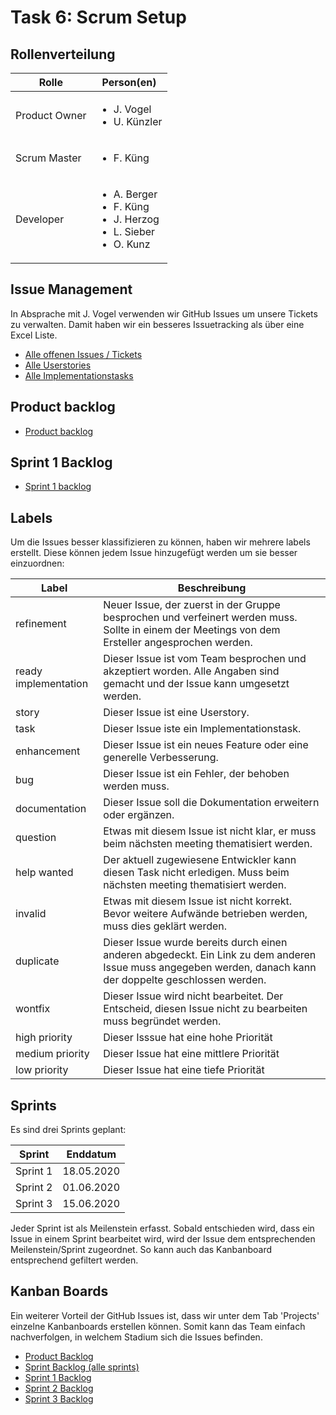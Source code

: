 # Task 6: Scrum Setup
## Rollenverteilung
| Rolle | Person(en) |
| ----- | ---------- |
| Product Owner | <ul><li>J. Vogel</li><li>U. Künzler</li> |
| Scrum Master | <ul><li>F. Küng</li></ul> |
| Developer | <ul><li>A. Berger</li><li>F. Küng</li><li>J. Herzog</li><li>L. Sieber</li><li>O. Kunz</li></ul> |

## Issue Management
In Absprache mit J. Vogel verwenden wir GitHub Issues um unsere Tickets zu verwalten. Damit haben wir ein besseres Issuetracking als über eine Excel Liste.

* [Alle offenen Issues / Tickets](https://github.com/soed2020-teamorange/ch.bfh.bti7081.s2020.orange/issues)
* [Alle Userstories](https://github.com/soed2020-teamorange/ch.bfh.bti7081.s2020.orange/labels/story)
* [Alle Implementationstasks](https://github.com/soed2020-teamorange/ch.bfh.bti7081.s2020.orange/labels/task)

## Product backlog

* [Product backlog](https://github.com/soed2020-teamorange/ch.bfh.bti7081.s2020.orange/projects/3)

## Sprint 1 Backlog

* [Sprint 1 backlog](https://github.com/soed2020-teamorange/ch.bfh.bti7081.s2020.orange/projects/4)

## Labels
Um die Issues besser klassifizieren zu können, haben wir mehrere labels erstellt. Diese können jedem Issue hinzugefügt werden um sie besser einzuordnen:

| Label | Beschreibung |
| ----- | ------------ |
| refinement | Neuer Issue, der zuerst in der Gruppe besprochen und verfeinert werden muss. Sollte in einem der Meetings von dem Ersteller angesprochen werden. |
| ready implementation | Dieser Issue ist vom Team besprochen und akzeptiert worden. Alle Angaben sind gemacht und der Issue kann umgesetzt werden. | 
| story | Dieser Issue ist eine Userstory. |
| task | Dieser Issue iste ein Implementationstask. |
| enhancement | Dieser Issue ist ein neues Feature oder eine generelle Verbesserung. |
| bug | Dieser Issue ist ein Fehler, der behoben werden muss. |
| documentation | Dieser Issue soll die Dokumentation erweitern oder ergänzen. |
| question | Etwas mit diesem Issue ist nicht klar, er muss beim nächsten meeting thematisiert werden. |
| help wanted | Der aktuell zugewiesene Entwickler kann diesen Task nicht erledigen. Muss beim nächsten meeting thematisiert werden. |
| invalid | Etwas mit diesem Issue ist nicht korrekt. Bevor weitere Aufwände betrieben werden, muss dies geklärt werden. |
| duplicate | Dieser Issue wurde bereits durch einen anderen abgedeckt. Ein Link zu dem anderen Issue muss angegeben werden, danach kann der doppelte geschlossen werden. |
| wontfix | Dieser Issue wird nicht bearbeitet. Der Entscheid, diesen Issue nicht zu bearbeiten muss begründet werden. |
| high priority | Dieser Isssue hat eine hohe Priorität |
| medium priority | Dieser Issue hat eine mittlere Priorität |
| low priority | Dieser Issue hat eine tiefe Priorität |


## Sprints
Es sind drei Sprints geplant:

| Sprint | Enddatum |
| ------ | -------- |
| Sprint 1 | 18.05.2020 |
| Sprint 2 | 01.06.2020 |
| Sprint 3 | 15.06.2020 |

Jeder Sprint ist als Meilenstein erfasst. Sobald entschieden wird, dass ein Issue in einem Sprint bearbeitet wird, wird der Issue dem entsprechenden Meilenstein/Sprint zugeordnet. So kann auch das Kanbanboard entsprechend gefiltert werden.

## Kanban Boards
Ein weiterer Vorteil der GitHub Issues ist, dass wir unter dem Tab 'Projects' einzelne Kanbanboards erstellen können. Somit kann das Team einfach nachverfolgen, in welchem Stadium sich die Issues befinden.

* [Product Backlog](https://github.com/soed2020-teamorange/ch.bfh.bti7081.s2020.orange/projects/3)
* [Sprint Backlog (alle sprints)](https://github.com/soed2020-teamorange/ch.bfh.bti7081.s2020.orange/projects/4)
* [Sprint 1 Backlog](https://github.com/soed2020-teamorange/ch.bfh.bti7081.s2020.orange/projects/4?card_filter_query=milestone%3A%22sprint+1%22)
* [Sprint 2 Backlog](https://github.com/soed2020-teamorange/ch.bfh.bti7081.s2020.orange/projects/4?card_filter_query=milestone%3A%22sprint+2%22)
* [Sprint 3 Backlog](https://github.com/soed2020-teamorange/ch.bfh.bti7081.s2020.orange/projects/4?card_filter_query=milestone%3A%22sprint+3%22)
